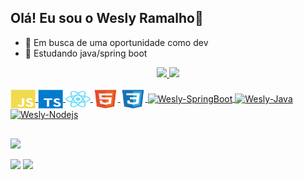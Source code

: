## Olá! Eu sou o Wesly Ramalho👋

- 🔭 Em busca de uma oportunidade como dev
- 🌱 Estudando java/spring boot

<div align="center">
  <a href="https://github.com/weslyramalho">
  <img height="180em" src="https://github-readme-stats.vercel.app/api?username=weslyramalho&show_icons=true&theme=dracula&include_all_commits=true&count_private=true"/>
  <img height="180em" src="https://github-readme-stats.vercel.app/api/top-langs/?username=weslyramalho&layout=compact&langs_count=7&theme=dracula"/>
</div>

<div style="display: inline_block"><br>
  <img align="center" alt="Wesly-Js" height="30" width="40" src="https://raw.githubusercontent.com/devicons/devicon/master/icons/javascript/javascript-plain.svg">
  <img align="center" alt="Wesly-Ts" height="30" width="40" src="https://raw.githubusercontent.com/devicons/devicon/master/icons/typescript/typescript-plain.svg">
  <img align="center" alt="Wesly-React" height="30" width="40" src="https://raw.githubusercontent.com/devicons/devicon/master/icons/react/react-original.svg">
  <img align="center" alt="Wesly-HTML" height="30" width="40" src="https://raw.githubusercontent.com/devicons/devicon/master/icons/html5/html5-original.svg">
  <img align="center" alt="Wesly-CSS" height="30" width="40" src="https://raw.githubusercontent.com/devicons/devicon/master/icons/css3/css3-original.svg">
  <img align="center" alt="Wesly-SpringBoot" height="30" width="40"src="https://cdn.jsdelivr.net/gh/devicons/devicon/icons/spring/spring-original.svg" />
  <img align="center" alt="Wesly-Java" height="30" width="40" src="https://cdn.jsdelivr.net/gh/devicons/devicon/icons/java/java-original.svg" />
  <img align="center" alt="Wesly-Nodejs"height="30" width="40" src="https://cdn.jsdelivr.net/gh/devicons/devicon/icons/nodejs/nodejs-original.svg" />
  
  ##
 
<div> 
  <a href="https://instagram.com/weslyramalho" target="_blank"><img src="https://img.shields.io/badge/-Instagram-%23E4405F?style=for-the-badge&logo=instagram&logoColor=white" target="_blank"></a>
 
  <a href = "mailto:weslyramalho86@@gmail.com"><img src="https://img.shields.io/badge/-Gmail-%23333?style=for-the-badge&logo=gmail&logoColor=white" target="_blank"></a>
  <a href= "www.linkedin.com/in/wesly-ramalho-lopes-03578a128" target="_blank"><img src="https://img.shields.io/badge/-LinkedIn-%230077B5?style=for-the-badge&logo=linkedin&logoColor=white" target="_blank"></a> 
 ## 
</div>
